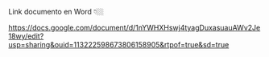 Link documento en Word 👇🏼

https://docs.google.com/document/d/1nYWHXHswj4tyagDuxasuauAWv2Je18wy/edit?usp=sharing&ouid=113222598673806158905&rtpof=true&sd=true
